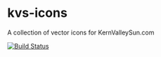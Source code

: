 # kvs-icons
A collection of vector icons for KernValleySun.com

[![Build Status](https://travis-ci.org/KVSun/kvs-icons.svg?branch=master)](https://travis-ci.org/KVSun/kvs-icons)
